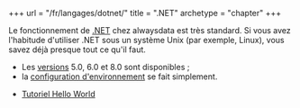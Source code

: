 +++
url = "/fr/langages/dotnet/"
title = ".NET"
archetype = "chapter"
+++

Le fonctionnement de [.NET](https://dotnet.microsoft.com/) chez alwaysdata est très standard. Si vous avez l'habitude d'utiliser .NET sous un système Unix (par exemple, Linux), vous savez déjà presque tout ce qu'il faut.

- Les [versions](languages/dotnet/configuration#versions-supportées) 5.0, 6.0 et 8.0 sont disponibles ;
- la [configuration d'environnement](languages/dotnet/configuration#environnement) se fait simplement.

* [Tutoriel Hello World](https://learn.microsoft.com/fr-fr/aspnet/core/getting-started/?view=aspnetcore-6.0&tabs=linux)
